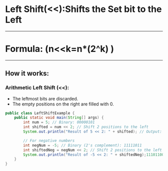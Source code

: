 # Left Shift(<<):Shifts the Set bit to the Left

---                         

# Formula: (n<<k=n*(2^k) )

---

## How it works:
### Arithmetic Left Shift (<<):

  - The leftmost bits are discarded.
  - The empty positions on the right are filled with 0.

```java
public class LeftShiftExample {
    public static void main(String[] args) {
        int num = 5; // Binary: 00000101
        int shifted = num << 2; // Shift 2 positions to the left
        System.out.println("Result of 5 << 2: " + shifted); // Output: 20(00010100)

        // For negative numbers
        int negNum = -5; // Binary (2's complement): 11111011
        int shiftedNeg = negNum << 2; // Shift 2 positions to the left
        System.out.println("Result of -5 << 2: " + shiftedNeg);11101100
    }
}
```
